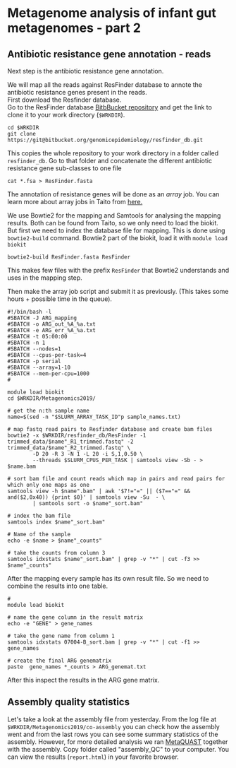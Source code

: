 # Metagenome analysis of infant gut metagenomes - part 2

## Antibiotic resistance gene annotation - reads
Next step is the antibiotic resistance gene annotation.  

We will map all the reads against ResFinder database to annote the antibiotic resistance genes present in the reads.  
First download the Resfinder database.  
Go to the ResFinder database [BitbBucket repository](https://bitbucket.org/genomicepidemiology/resfinder_db/src/master/) and get the link to clone it to your work directory (`$WRKDIR`).   

```
cd $WRKDIR
git clone https://git@bitbucket.org/genomicepidemiology/resfinder_db.git
```

This copies the whole repository to your work directory in a folder called `resfinder_db`. Go to that folder and concatenate the different antibiotic resistance gene sub-classes to one file
```
cat *.fsa > ResFinder.fasta
```

The annotation of resistance genes will be done as an *array* job. You can learn more about array jobs in Taito from [here.](https://research.csc.fi/fi/taito-array-jobs)   

We use Bowtie2 for the mapping and Samtools for analysing the mapping results. Both can be found from Taito, so we only need to load the biokit.  
But first we need to index the database file for mapping. This is done using `bowtie2-build` command. Bowtie2 part of the biokit, load it with `module load biokit`
```
bowtie2-build ResFinder.fasta ResFinder
```
This makes few files with the prefix `ResFinder` that Bowtie2 understands and uses in the mapping step.  

Then make the array job script and submit it as previously. (This takes some hours + possible time in the queue).  
```
#!/bin/bash -l
#SBATCH -J ARG_mapping
#SBATCH -o ARG_out_%A_%a.txt
#SBATCH -e ARG_err_%A_%a.txt
#SBATCH -t 05:00:00
#SBATCH -n 1
#SBATCH --nodes=1
#SBATCH --cpus-per-task=4
#SBATCH -p serial
#SBATCH --array=1-10
#SBATCH --mem-per-cpu=1000
#

module load biokit
cd $WRKDIR/Metagenomics2019/

# get the n:th sample name
name=$(sed -n "$SLURM_ARRAY_TASK_ID"p sample_names.txt)

# map fastq read pairs to Resfinder database and create bam files
bowtie2 -x $WRKDIR/resfinder_db/ResFinder -1 trimmed_data/$name"_R1_trimmed.fastq" -2  trimmed_data/$name"_R2_trimmed.fastq" \
        -D 20 -R 3 -N 1 -L 20 -i S,1,0.50 \
        --threads $SLURM_CPUS_PER_TASK | samtools view -Sb - > $name.bam

# sort bam file and count reads which map in pairs and read pairs for which only one maps as one
samtools view -h $name".bam" | awk '$7!="=" || ($7=="=" && and($2,0x40)) {print $0}' | samtools view -Su  - \
        | samtools sort -o $name"_sort.bam"

# index the bam file
samtools index $name"_sort.bam"

# Name of the sample
echo -e $name > $name"_counts"

# take the counts from column 3
samtools idxstats $name"_sort.bam" | grep -v "*" | cut -f3 >> $name"_counts"
```

After the mapping every sample has its own result file. So we need to combine the results into one table.

```
#
module load biokit

# name the gene column in the result matrix
echo -e "GENE" > gene_names

# take the gene name from column 1
samtools idxstats 07004-B_sort.bam | grep -v "*" | cut -f1 >> gene_names

# create the final ARG genematrix
paste  gene_names *_counts > ARG_genemat.txt
```

After this inspect the results in the ARG gene matrix.  

## Assembly quality statistics
Let's take a look at the assembly file from yesterday. From the log file at `$WRKDIR/Metagenomics2019/co-assembly` you can check how the assembly went and from the last rows you can see some summary statistics of the assembly. However, for more detailed analysis we ran [MetaQUAST](http://bioinf.spbau.ru/metaquast) together with the assembly. Copy folder called "assembly_QC" to your computer. You can view the results (`report.html`) in your favorite browser.
